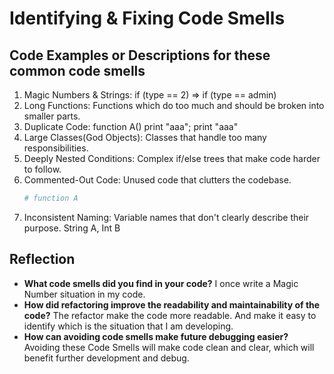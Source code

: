 # Identifying & Fixing Code Smells

## Code Examples or Descriptions for these common code smells

1. Magic Numbers & Strings:
   if (type == 2) => if (type == admin)
2. Long Functions:
   Functions which do too much and should be broken into smaller parts.
3. Duplicate Code:
   function A()
   print "aaa";
   print "aaa"
4. Large Classes(God Objects):
   Classes that handle too many responsibilities.
5. Deeply Nested Conditions:
   Complex if/else trees that make code harder to follow.
6. Commented-Out Code:
   Unused code that clutters the codebase.
   ```python
   # function A
   ```
7. Inconsistent Naming:
   Variable names that don't clearly describe their purpose. String A, Int B

## Reflection

- **What code smells did you find in your code?**
  I once write a Magic Number situation in my code.
- **How did refactoring improve the readability and maintainability of the code?**
  The refactor make the code more readable. And make it easy to identify which is the situation that I am developing.
- **How can avoiding code smells make future debugging easier?**
  Avoiding these Code Smells will make code clean and clear, which will benefit further development and debug.
